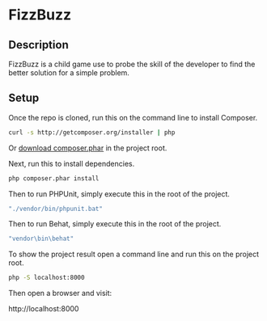 # FizzBuzz

## Description

FizzBuzz is a child game use to probe the skill of the developer to find the better solution for a simple problem.

## Setup

Once the repo is cloned, run this on the command line to install Composer.

```bash
curl -s http://getcomposer.org/installer | php
```

Or [download composer.phar](http://getcomposer.org/composer.phar) in the project root.

Next, run this to install dependencies.

```bash
php composer.phar install
```

Then to run PHPUnit, simply execute this in the root of the project.

```bash
"./vendor/bin/phpunit.bat"
```

Then to run Behat, simply execute this in the root of the project.

```bash
"vendor\bin\behat"
```

To show the project result open a command line and run this on the project root.

```bash
php -S localhost:8000
```

Then open a browser and visit:

http://localhost:8000